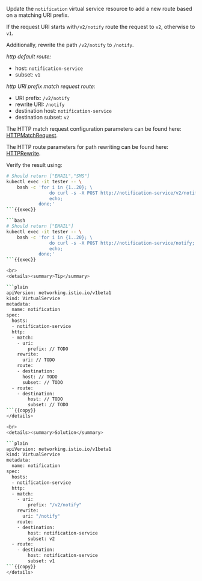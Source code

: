 Update the `notification` virtual service resource to add a new route based on a matching URI prefix.

If the request URI starts with`/v2/notify` route the request to `v2`, otherwise to `v1`.

Additionally, rewrite the path `/v2/notify` to `/notify`.

*http default route:*
* host: `notification-service`
* subset: `v1`

*http URI prefix match request route:*
* URI prefix: `/v2/notify`
* rewrite URI: `/notify`
* destination host: `notification-service`
* destination subset: `v2`

The HTTP match request configuration parameters can be found here:
[HTTPMatchRequest](https://istio.io/latest/docs/reference/config/networking/virtual-service/#HTTPMatchRequest).

The HTTP route parameters for path rewriting can be found here:
[HTTPRewrite](https://istio.io/latest/docs/reference/config/networking/virtual-service/#HTTPRewrite).

Verify the result using:
```bash
# Should return ["EMAIL","SMS"]
kubectl exec -it tester -- \
    bash -c 'for i in {1..20}; \
                do curl -s -X POST http://notification-service/v2/notify;
                echo;
            done;'
```{{exec}}

```bash
# Should return ["EMAIL"]
kubectl exec -it tester -- \
    bash -c 'for i in {1..20}; \
                do curl -s -X POST http://notification-service/notify;
                echo;
            done;'
```{{exec}}

<br>
<details><summary>Tip</summary>

```plain
apiVersion: networking.istio.io/v1beta1
kind: VirtualService
metadata:
  name: notification
spec:
  hosts:
  - notification-service
  http:
  - match:
    - uri:
        prefix: // TODO
    rewrite:
      uri: // TODO
    route:
    - destination:
      host: // TODO
      subset: // TODO
  - route:
    - destination:
        host: // TODO
        subset: // TODO
```{{copy}}
</details>

<br>
<details><summary>Solution</summary>

```plain
apiVersion: networking.istio.io/v1beta1
kind: VirtualService
metadata:
  name: notification
spec:
  hosts:
  - notification-service
  http:
  - match:
    - uri:
        prefix: "/v2/notify"
    rewrite:
      uri: "/notify"
    route:
    - destination:
        host: notification-service
        subset: v2
  - route:
    - destination:
        host: notification-service
        subset: v1
```{{copy}}
</details>
